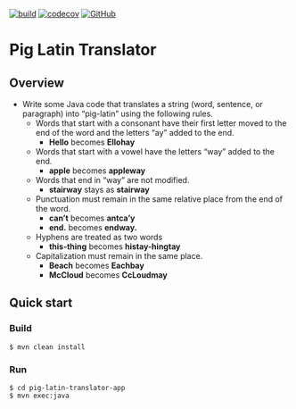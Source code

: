[![build](https://github.com/githubslayer/pig-latin-translator/workflows/build/badge.svg?branch=feature%2Fremove-travis&event=push)](https://github.com/githubslayer/pig-latin-translator/actions?query=workflow%3Abuild)  [![codecov](https://codecov.io/gh/githubslayer/pig-latin-translator/branch/master/graph/badge.svg)](https://codecov.io/gh/githubslayer/pig-latin-translator) [![GitHub](https://img.shields.io/github/license/githubslayer/pig-latin-translator)](https://github.com/githubslayer/pig-latin-translator/blob/master/LICENSE)


# Pig Latin Translator
## Overview
* Write some Java code that translates a string (word, sentence, or paragraph) into “pig-latin” using the following rules.
	* Words that start with a consonant have their first letter moved to the end of the word and the letters “ay” added to the end.
		* **Hello** becomes **Ellohay**
	* Words that start with a vowel have the letters “way” added to the end.
		* **apple** becomes **appleway**
	* Words that end in “way” are not modified.
		* **stairway** stays as **stairway**
	* Punctuation must remain in the same relative place from the end of the word.
		* **can’t** becomes **antca’y**
		* **end.** becomes **endway.**
	* Hyphens are treated as two words
		* **this-thing** becomes **histay-hingtay**
	* Capitalization must remain in the same place.
		* **Beach** becomes **Eachbay**
		* **McCloud** becomes **CcLoudmay**
## Quick start
### Build
```
$ mvn clean install
```
### Run
```
$ cd pig-latin-translator-app
$ mvn exec:java
```
